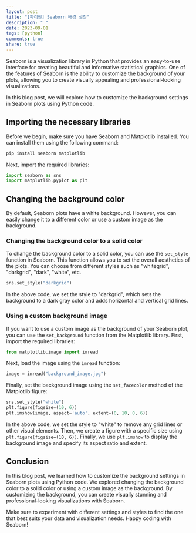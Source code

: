 ```yaml
---
layout: post
title: "[파이썬] Seaborn 배경 설정"
description: " "
date: 2023-09-01
tags: [python]
comments: true
share: true
---
```


Seaborn is a visualization library in Python that provides an easy-to-use interface for creating beautiful and informative statistical graphics. One of the features of Seaborn is the ability to customize the background of your plots, allowing you to create visually appealing and professional-looking visualizations.

In this blog post, we will explore how to customize the background settings in Seaborn plots using Python code. 

## Importing the necessary libraries

Before we begin, make sure you have Seaborn and Matplotlib installed. You can install them using the following command:

```python
pip install seaborn matplotlib
```

Next, import the required libraries:

```python
import seaborn as sns
import matplotlib.pyplot as plt
```

## Changing the background color

By default, Seaborn plots have a white background. However, you can easily change it to a different color or use a custom image as the background. 

### Changing the background color to a solid color

To change the background color to a solid color, you can use the `set_style` function in Seaborn. This function allows you to set the overall aesthetics of the plots. You can choose from different styles such as "whitegrid", "darkgrid", "dark", "white", etc.

```python
sns.set_style("darkgrid")
```

In the above code, we set the style to "darkgrid", which sets the background to a dark gray color and adds horizontal and vertical grid lines.

### Using a custom background image

If you want to use a custom image as the background of your Seaborn plot, you can use the `set_background` function from the Matplotlib library. First, import the required libraries:

```python
from matplotlib.image import imread
```

Next, load the image using the `imread` function:

```python
image = imread("background_image.jpg")
```

Finally, set the background image using the `set_facecolor` method of the Matplotlib figure:

```python
sns.set_style("white")
plt.figure(figsize=(10, 6))
plt.imshow(image, aspect='auto', extent=(0, 10, 0, 6))
```

In the above code, we set the style to "white" to remove any grid lines or other visual elements. Then, we create a figure with a specific size using `plt.figure(figsize=(10, 6))`. Finally, we use `plt.imshow` to display the background image and specify its aspect ratio and extent.

## Conclusion

In this blog post, we learned how to customize the background settings in Seaborn plots using Python code. We explored changing the background color to a solid color or using a custom image as the background. By customizing the background, you can create visually stunning and professional-looking visualizations with Seaborn.

Make sure to experiment with different settings and styles to find the one that best suits your data and visualization needs. Happy coding with Seaborn!